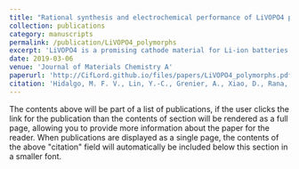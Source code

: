 ```yaml
---
title: "Rational synthesis and electrochemical performance of LiVOPO4 polymorphs"
collection: publications
category: manuscripts
permalink: /publication/LiVOPO4_polymorphs
excerpt: 'LiVOPO4 is a promising cathode material for Li-ion batteries due to its ability to intercalate up to two electrons per vanadium redox center. However, LiVOPO4 exhibits polymorphism, forming either the αI, β, or ε phase. A thorough comparison between the properties of these phases is difficult because they usually differ in synthesis methods. In this study, we synthesize all three polymorphs by annealing a single precursor, LiVOPO4·2H2O, thereby reducing the effect of synthesis on the properties of the materials. We show through in situ XRD with heating and DFT calculations that, in terms of stability, αI-LiVOPO4 ⋘ ε-LiVOPO4 ≤ β-LiVOPO4. We also show experimentally and through DFT calculations that the tolerance to O-interstitials and O-vacancies can explain the differences in stability, morphology, and electrochemical performance between β- and ε-LiVOPO4. β-LiVOPO4 is more stable in the presence of O-interstitials while ε-LiVOPO4 is favored in the presence of O-vacancies. These defects affect the surface energies and morphology of the products formed, which are confirmed in the Wulff shape calculations and transmission electron microscopy images. These imply that β-LiVOPO4 has an improved rate performance under an oxidizing atmosphere due to the increased presence of facets with superior ion diffusion at the surface. This improved performance is seen by the improved rate capability and capacity of β-LiVOPO4 in the high-voltage region. In contrast, synthesis conditions have little effect on improving the rate performance of ε-LiVOPO4.'
date: 2019-03-06
venue: 'Journal of Materials Chemistry A'
paperurl: 'http://CifLord.github.io/files/papers/LiVOPO4_polymorphs.pdf'
citation: 'Hidalgo, M. F. V., Lin, Y.-C., Grenier, A., Xiao, D., Rana, J., Xin, H., Tran, R., Zuba, M. J., Donohue, J., Omenya, F. O., Chu, I.-H., Wang, Z., Li, X., Chernova, N., Chapman, K. W., Zhou, G., Piper, L. F. J., Ong, S. P., & Whittingham, M. S. (2019). Rational Synthesis and Electrochemical Performance of LiVOPO4 Polymorphs. Journal of Materials Chemistry A, 7(14), 8423–8432. https://doi.org/10.1039/C8TA12531G'
---
```


The contents above will be part of a list of publications, if the user clicks the link for the publication than the contents of section will be rendered as a full page, allowing you to provide more information about the paper for the reader. When publications are displayed as a single page, the contents of the above "citation" field will automatically be included below this section in a smaller font.
